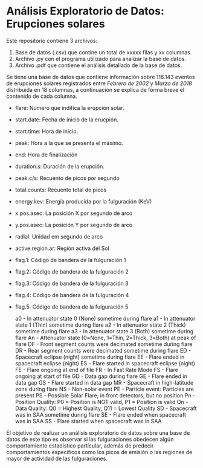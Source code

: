 # Análisis Exploratorio de Datos: Erupciones solares
Este repositorio contiene 3 archivos:
1. Base de datos (.csv) que contine un total de xxxxx filas y xx columnas.
2. Archivo .py con el programa utilizado para analizar la base de datos.
3. Archivo .pdf que contiene el análisis detallado de la base de datos.

Se tiene una base de datos que contiene información sobre 116.143 eventos de erupciones solares registrados entre *Febrero de 2002* y *Marzo de 2018* distribuida en 18 columnas, a continuación se explica de forma breve el contenido de cada columna.
- flare: Número que indifica la erupción solar.
- start.date: Fecha de inicio de la erucpión.
- start.time: Hora de inicio.
- peak: Hora a la que se presenta el máximo.
- end: Hora de finalización
- duration.s: Duración de la erupción.
- peak.c/s: Recuento de picos por segundo	
- total.counts: Recuento total de picos 
- energy.kev: Energía producida por la fulguración (KeV)
- x.pos.asec: La posición X por segundo de arco
- y.pos.asec: La posición Y por segundo de arco
- radial: Unidad em segundo de arco
- active.region.ar: Región activa del Sol 
- flag.1: Código de bandera de la fulguración 1
- flag.2: Código de bandera de la fulguración 2	
- flag.3: Código de bandera de la fulguración 3	
- flag.4: Código de bandera de la fulguración 4	
- flag.5: Código de bandera de la fulguración 5

    a0 - In attenuator state 0 (None) sometime during flare
    a1 - In attenuator state 1 (Thin) sometime during flare
    a2 - In attenuator state 2 (Thick) sometime during flare
    a3 - In attenuator state 3 (Both) sometime during flare
    An - Attenuator state (0=None, 1=Thin, 2=Thick, 3=Both) at peak of flare
    DF - Front segment counts were decimated sometime during flare
    DR - Rear segment counts were decimated sometime during flare
    ED - Spacecraft eclipse (night) sometime during flare
    EE - Flare ended in spacecraft eclipse (night)
    ES - Flare started in spacecraft eclipse (night)
    FE - Flare ongoing at end of file
    FR - In Fast Rate Mode
    FS - Flare ongoing at start of file
    GD - Data gap during flare
    GE - Flare ended in data gap
    GS - Flare started in data gap
    MR - Spacecraft in high-latitude zone during flare
    NS - Non-solar event
    PE - Particle event: Particles are present
    PS - Possible Solar Flare; in front detectors, but no position
    Pn - Position Quality: P0 = Position is NOT valid, P1 = Position is valid
    Qn - Data Quality: Q0 = Highest Quality, Q11 = Lowest Quality
    SD - Spacecraft was in SAA sometime during flare
    SE - Flare ended when spacecraft was in SAA
    SS - Flare started when spacecraft was in SAA

El objetivo de realizar un análisis exploratorio de datos sobre una base de datos de este tipo es observar si las fulguraciones obedecen algún comportamiento estadístico partícular, además de predecir comportamientos específicos como los picos de emisión o las regiones de mayor de actividad de las fulguraciones. 


